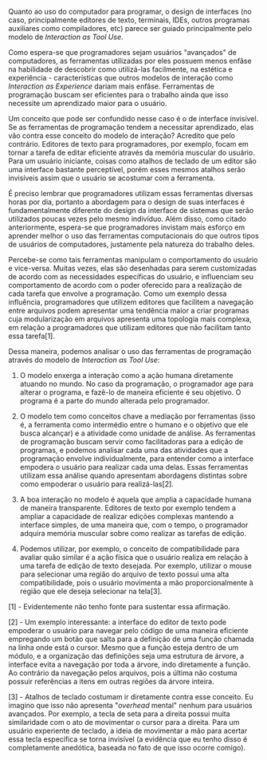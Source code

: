 <!-- pt :: Interaction as Tool Use em Programação :: 2025-03-16 19:20:42 -->

Quanto ao uso do computador para programar, o design de interfaces (no caso,
principalmente editores de texto, terminais, IDEs, outros programas auxiliares
como compiladores, etc) parece ser guiado principalmente pelo modelo de
_Interaction as Tool Use_.

Como espera-se que programadores sejam usuários "avançados" de computadores, as
ferramentas utilizadas por eles possuem menos enfâse na habilidade de descobrir
como utilizá-las facilmente, na estética e experiência - características que
outros modelos de interação como _Interaction as Experience_ dariam mais enfâse.
Ferramentas de programação buscam ser eficientes para o trabalho ainda que isso
necessite um aprendizado maior para o usuário.

Um conceito que pode ser confundido nesse caso é o de interface invisível. Se as
ferramentas de programação tendem a necessitar aprendizado, elas vão contra esse
conceito do modelo de interação? Acredito que pelo contrário. Editores de texto
para programadores, por exemplo, focam em tornar a tarefa de editar eficiente
através da memória muscular do usuário. Para um usuário iniciante, coisas como
atalhos de teclado de um editor são uma interface bastante perceptível, porém
esses mesmos atalhos serão invisíveis assim que o usuário se acostumar com a
ferramenta.

É preciso lembrar que programadores utilizam essas ferramentas diversas horas
por dia, portanto a abordagem para o design de suas interfaces é
fundamentalmente diferente do design da interface de sistemas que serão
utilizados poucas vezes pelo mesmo indivíduo. Além disso, como citado
anteriormente, espera-se que programadores invistam mais esforço em aprender
melhor o uso das ferramentas computacionais do que outros tipos de usuários de
computadores, justamente pela natureza do trabalho deles.

Percebe-se como tais ferramentas manipulam o comportamento do usuário e
vice-versa. Muitas vezes, elas são desenhadas para serem customizadas de acordo
com as necessidades específicas do usuário, e influenciam seu comportamento de
acordo com o poder oferecido para a realização de cada tarefa que envolve a
programação. Como um exemplo dessa influência, programadores que utilizem
editores que facilitem a navegação entre arquivos podem apresentar uma tendência
maior a criar programas cuja modularização em arquivos apresenta uma topologia
mais complexa, em relação a programadores que utilizam editores que não
facilitam tanto essa tarefa\[1\].

Dessa maneira, podemos analisar o uso das ferramentas de programação através do
modelo de _Interaction as Tool Use_:

1. O modelo enxerga a interação como a ação humana diretamente atuando no mundo.
  No caso da programação, o programador age para alterar o programa, e fazê-lo
  de maneira eficiente é seu objetivo. O programa é a parte do mundo alterada
  pelo programador.

2. O modelo tem como conceitos chave a mediação por ferramentas (isso é, a
  ferramenta como intermédio entre o humano e o objetivo que ele busca alcançar)
  e a atividade como unidade de análise. As ferramentas de programação buscam
  servir como facilitadoras para a edição de programas, e podemos analisar cada
  uma das atividades que a programação envolve individualmente, para entender
  como a interface empodera o usuário para realizar cada uma delas. Essas
  ferramentas utilizam essa análise quando apresentam abordagens distintas sobre
  como empoderar o usuário para realizá-las\[2\].

3. A boa interação no modelo é aquela que amplia a capacidade humana de maneira
  transparente. Editores de texto por exemplo tendem a ampliar a capacidade de
  realizar edições complexas mantendo a interface simples, de uma maneira que,
  com o tempo, o programador adquira memória muscular sobre como realizar as
  tarefas de edição.

4. Podemos utilizar, por exemplo, o conceito de compatibilidade para avaliar
  quão similar é a ação física que o usuário realiza em relação à uma tarefa de
  edição de texto desejada. Por exemplo, utilizar o mouse para selecionar uma
  região do arquivo de texto possui uma alta compatibilidade, pois o usuário
  movimenta a mão proporcionalmente à região que ele deseja selecionar na
  tela\[3\].

\[1\] - Evidentemente não tenho fonte para sustentar essa afirmação.

\[2\] - Um exemplo interessante: a interface do editor de texto pode empoderar o
  usuário para navegar pelo código de uma maneira eficiente empregando um botão
  que salta para a definição de uma função chamada na linha onde está o cursor.
  Mesmo que a função esteja dentro de um módulo, e a organização das definições
  seja uma estrutura de árvore, a interface evita a navegação por toda a árvore,
  indo diretamente a função. Ao contrário da navegação pelos arquivos, pois a
  última não costuma possuir referências a itens em outras regiões da árvore
  inteira.

[3] - Atalhos de teclado costumam ir diretamente contra esse conceito. Eu
  imagino que isso não apresenta "_overhead_ mental" nenhum para usuários
  avançados. Por exemplo, a tecla de seta para a direita possui muita
  similaridade com o ato de movimentar o cursor para a direita. Para um usuário
  experiente de teclado, a ideia de movimentar a mão para acertar essa tecla
  específica se torna invisível (a evidência que eu tenho disso é completamente
  anedótica, baseada no fato de que isso ocorre comigo).

